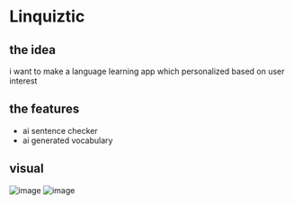 # Linquiztic

## the idea
i want to make a language learning app which personalized based on user interest

## the features
- ai sentence checker
- ai generated vocabulary

## visual
![image](https://github.com/user-attachments/assets/5a7447dd-bfec-473d-9b79-64a47622b48a)
![image](https://github.com/user-attachments/assets/feafc4a9-8abf-4f8b-b9e5-8a61096cf9c2)


